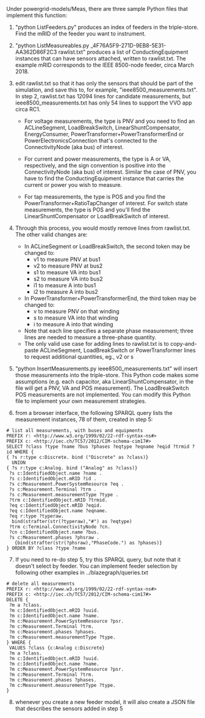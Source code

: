 Under powergrid-models/Meas, there are three sample Python files that implement this function:

1. "python ListFeeders.py" produces an index of feeders in the triple-store.  Find the mRID of the feeder you want to instrument.  

2. "python ListMeasureables.py _4F76A5F9-271D-9EB8-5E31-AA362D86F2C3 
rawlist.txt" produces a list of ConductingEquipment instances that can 
have sensors attached, written to rawlist.txt.  The example mRID 
corresponds to the IEEE 8500-node feeder, circa March 2018.  

3. edit rawlist.txt so that it has only the sensors 
that should be part of the simulation, and save this to, for example, 
"ieee8500_measurements.txt".  In step 2, rawlist.txt has 12094 lines for 
candidate measurements, but ieee8500_measurements.txt has only 54 lines to 
support the VVO app circa RC1.  

    - For voltage measurements, the type is PNV and you need to find an ACLineSegment, LoadBreakSwitch, LinearShuntCompensator, EnergyConsumer, PowerTransformer+PowerTransformerEnd or PowerElectronicsConnection that's connected to the ConnectivityNode (aka bus) of interest.  

    - For current and power measurements, the type is A or VA, respectively, and 
the sign convention is positive into the ConnectivityNode (aka bus) of 
interest.  Similar the case of PNV, you have to find the 
ConductingEquipment instance that carries the current or power you wish to 
measure.  

    - For tap measurements, the type is POS and you find the 
PowerTransformer+RatioTapChanger of interest.  For switch state 
measurements, the type is POS and you'll find the LinearShuntCompensator 
or LoadBreakSwitch of interest.  

4. Through this process, you would mostly remove lines from rawlist.txt. The other valid changes are:
     - In ACLineSegment or LoadBreakSwitch, the second token may be changed to:
         - v1 to measure PNV at bus1
         - v2 to measure PNV at bus2
         - s1 to measure VA into bus1
         - s2 to measure VA into bus2
         - i1 to measure A into bus1
         - i2 to measure A into bus2
     - In PowerTransformer+PowerTransformerEnd, the third token may be changed to:
         - v to measure PNV on that winding
         - s to measure VA into that winding
         - i to measure A into that winding
     - Note that each line specifies a separate phase measurement; three lines are needed to measure a three-phase quantity.
     - The only valid use case for adding lines to rawlist.txt is to copy-and-paste ACLineSegment, LoadBreakSwitch or PowerTransformer lines to request additional quantities, eg., v2 or s 

5. "python InsertMeasurements.py ieee8500_measurements.txt" will insert 
those measurements into the triple-store.  This Python code makes some 
assumptions (e.g.  each capacitor, aka LinearShuntCompensator, in the file 
will get a PNV, VA and POS measurement).  The LoadBreakSwitch POS 
measurements are not implemented.  You can modify this Python file to 
implement your own measurement strategies.  

6. from a browser interface, the following SPARQL query lists the 
measurement instances, 78 of them, created in step 5: 
```
# list all measurements, with buses and equipments
PREFIX r: <http://www.w3.org/1999/02/22-rdf-syntax-ns#>
PREFIX c: <http://iec.ch/TC57/2012/CIM-schema-cim17#>
SELECT ?class ?type ?name ?bus ?phases ?eqtype ?eqname ?eqid ?trmid ?id WHERE {
{ ?s r:type c:Discrete. bind ("Discrete" as ?class)}
  UNION
{ ?s r:type c:Analog. bind ("Analog" as ?class)}
 ?s c:IdentifiedObject.name ?name .
 ?s c:IdentifiedObject.mRID ?id .
 ?s c:Measurement.PowerSystemResource ?eq .
 ?s c:Measurement.Terminal ?trm .
 ?s c:Measurement.measurementType ?type .
 ?trm c:IdentifiedObject.mRID ?trmid.
 ?eq c:IdentifiedObject.mRID ?eqid.
 ?eq c:IdentifiedObject.name ?eqname.
 ?eq r:type ?typeraw.
  bind(strafter(str(?typeraw),"#") as ?eqtype)
 ?trm c:Terminal.ConnectivityNode ?cn.
 ?cn c:IdentifiedObject.name ?bus.
 ?s c:Measurement.phases ?phsraw .
   {bind(strafter(str(?phsraw),"PhaseCode.") as ?phases)}
} ORDER BY ?class ?type ?name
```

7. If you need to re-do step 5, try this SPARQL query, but note that it 
doesn't select by feeder.  You can implement feeder selection by following 
other examples in ../blazegraph/queries.txt 
```
# delete all measurements
PREFIX r: <http://www.w3.org/1999/02/22-rdf-syntax-ns#>
PREFIX c: <http://iec.ch/TC57/2012/CIM-schema-cim17#>
DELETE {
 ?m a ?class.
 ?m c:IdentifiedObject.mRID ?uuid.
 ?m c:IdentifiedObject.name ?name.
 ?m c:Measurement.PowerSystemResource ?psr.
 ?m c:Measurement.Terminal ?trm.
 ?m c:Measurement.phases ?phases.
 ?m c:Measurement.measurementType ?type.
} WHERE {
 VALUES ?class {c:Analog c:Discrete}
 ?m a ?class.
 ?m c:IdentifiedObject.mRID ?uuid.
 ?m c:IdentifiedObject.name ?name.
 ?m c:Measurement.PowerSystemResource ?psr.
 ?m c:Measurement.Terminal ?trm.
 ?m c:Measurement.phases ?phases.
 ?m c:Measurement.measurementType ?type.
}
```

8. whenever you create a new feeder model, it will also create a JSON file 
that describes the sensors added in step 5 
